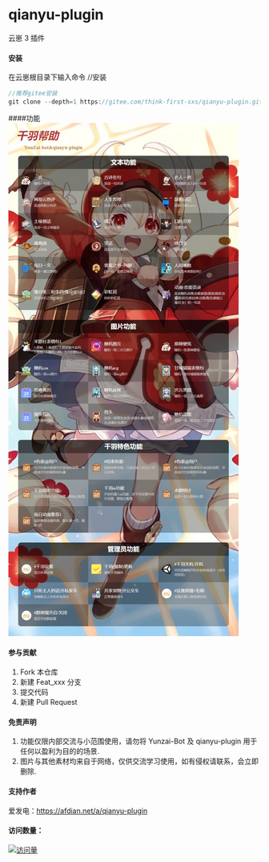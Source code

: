 # qianyu-plugin

云崽 3 插件

#### 安装

在云崽根目录下输入命令
//安装

```js
//推荐gitee安装
git clone --depth=1 https://gitee.com/think-first-sxs/qianyu-plugin.git ./plugins/qianyu-plugin/

```

####功能
![输入图片说明](resources/html/help/help.jpg)

#### 参与贡献

1. Fork 本仓库
2. 新建 Feat_xxx 分支
3. 提交代码
4. 新建 Pull Request

#### 免责声明

1. 功能仅限内部交流与小范围使用，请勿将 Yunzai-Bot 及 qianyu-plugin 用于任何以盈利为目的的场景.
2. 图片与其他素材均来自于网络，仅供交流学习使用，如有侵权请联系，会立即删除.

#### 支持作者

爱发电：https://afdian.net/a/qianyu-plugin

#### 访问数量：

[![访问量](https://profile-counter.glitch.me/qianyu-plugin/count.svg)](https://gitee.com/think-first-sxs/qianyu-plugin/)
